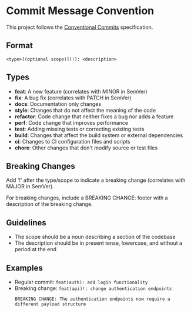 # Commit Message Convention

This project follows the [Conventional Commits](https://www.conventionalcommits.org/en/v1.0.0/) specification.

## Format

```
<type>[(optional scope)](!): <description>
```

## Types

- **feat**: A new feature (correlates with MINOR in SemVer)
- **fix**: A bug fix (correlates with PATCH in SemVer)
- **docs**: Documentation only changes
- **style**: Changes that do not affect the meaning of the code
- **refactor**: Code change that neither fixes a bug nor adds a feature
- **perf**: Code change that improves performance
- **test**: Adding missing tests or correcting existing tests
- **build**: Changes that affect the build system or external dependencies
- **ci**: Changes to CI configuration files and scripts
- **chore**: Other changes that don't modify source or test files

## Breaking Changes

Add '!' after the type/scope to indicate a breaking change (correlates with MAJOR in SemVer).

For breaking changes, include a BREAKING CHANGE: footer with a description of the breaking change.

## Guidelines

- The scope should be a noun describing a section of the codebase
- The description should be in present tense, lowercase, and without a period at the end

## Examples

- Regular commit: `feat(auth): add login functionality`
- Breaking change: `feat(api)!: change authentication endpoints`
  ```
  BREAKING CHANGE: The authentication endpoints now require a different payload structure
  ```